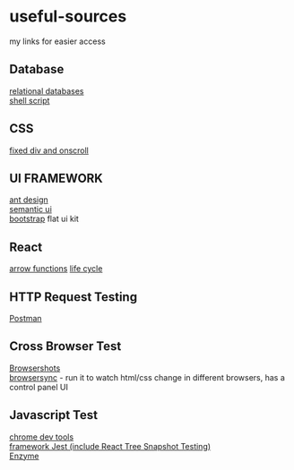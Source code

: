 # useful-sources
my links for easier access

## Database
[relational databases](http://www.oracle.com/technetwork/issue-archive/2011/11-nov/o61sql-512018.html)  
[shell script](https://www.hastac.org/blogs/joe-cutajar/2015/04/21/how-make-simple-bash-script-mac)  

## CSS
[fixed div and onscroll](http://jsfiddle.net/Re65k/1/)

## UI FRAMEWORK
[ant design](https://ant.design)  
[semantic ui](https://react.semantic-ui.com/)  
[bootstrap](https://v4-alpha.getbootstrap.com/)
flat ui kit  


## React  
[arrow functions](https://medium.com/@machnicki/handle-events-in-react-with-arrow-functions-ede88184bbb)
[life cycle](http://busypeoples.github.io/post/react-component-lifecycle/)

## HTTP Request Testing 
[Postman](https://www.getpostman.com/)

## Cross Browser Test
[Browsershots](http://browsershots.org)  
[browsersync](https://www.browsersync.io/) - run it to watch html/css change in different browsers, has a control panel UI

## Javascript Test
[chrome dev tools](https://developers.google.com/web/tools/chrome-devtools/javascript/?hl=zh-cn)  
[framework Jest (include React Tree Snapshot Testing)](https://facebook.github.io/jest/)  
[Enzyme](http://airbnb.io/enzyme)  
